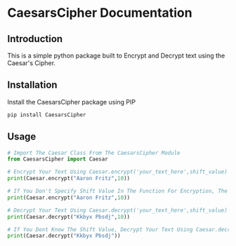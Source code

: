 # CaesarsCipher Documentation

## Introduction 

This is a simple python package built to Encrypt and Decrypt text using the Caesar's Cipher.

## Installation

Install the CaesarsCipher package using PIP

```python
pip install CaesarsCipher
```

## Usage

```python
# Import The Caesar Class From The CaesarsCipher Module
from CaesarsCipher import Caesar

# Encrypt Your Text Using Caesar.encrypt('your_text_here',shift_value)
print(Caesar.encrypt("Aaron Fritz",10))

# If You Don't Specify Shift Value In The Function For Encryption, The Default Shift Will Be 10
print(Caesar.encrypt("Aaron Fritz",10))

# Decrypt Your Text Using Caesar.decrypt('your_text_here',shift_value)
print(Caesar.decrypt("Kkbyx Pbsdj",10))

# If You Dont Know The Shift Value, Decrypt Your Text Using Caesar.decrypt('your_text_here') for Brute Force Decryption
print(Caesar.decrypt("Kkbyx Pbsdj"))
```



